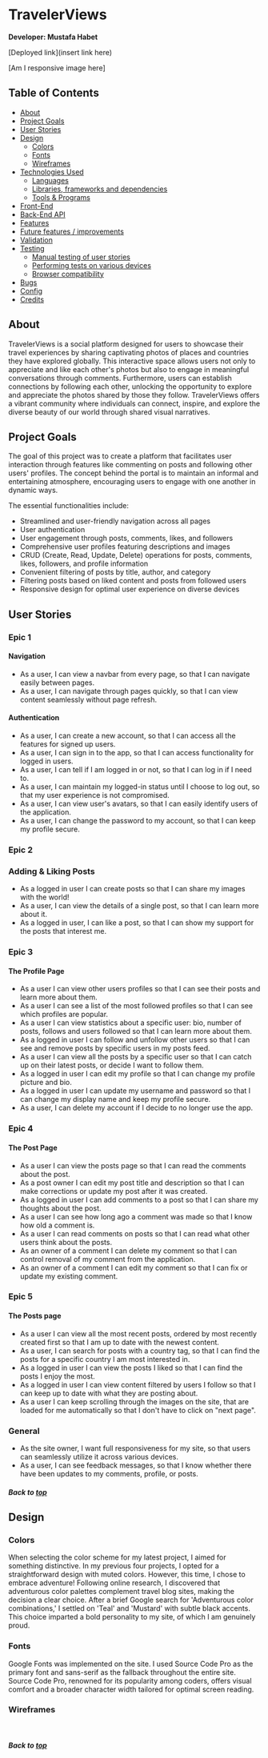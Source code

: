 # TravelerViews <Add image here>

**Developer: Mustafa Habet**

[Deployed link](insert link here)

[Am I responsive image here]

## Table of Contents
  - [About](#about)
  - [Project Goals](#project-goals)
  - [User Stories](#user-stories)
  - [Design](#design)
    - [Colors](#colours)
    - [Fonts](#fonts)
    - [Wireframes](#wireframes)
  - [Technologies Used](#technologies-used)
    - [Languages](#languages)
    - [Libraries, frameworks and dependencies](#libraries-frameworks-and-dependencies)
    - [Tools & Programs](#tools--programs)
  - [Front-End](#front-end)
  - [Back-End API](#back-end-api)
  - [Features](#features)
  - [Future features / improvements](#future-features--improvements)
  - [Validation](#validation)
  - [Testing](#testing)
    - [Manual testing of user stories](#manual-testing-of-user-stories)
    - [Performing tests on various devices](#performing-tests-on-various-devices)
    - [Browser compatibility](#browser-compatibility)
  - [Bugs](#bugs)
  - [Config](#config)
  - [Credits](#credits)


## About

TravelerViews is a social platform designed for users to showcase their travel experiences by sharing captivating photos of places and countries they have explored globally. This interactive space allows users not only to appreciate and like each other's photos but also to engage in meaningful conversations through comments. Furthermore, users can establish connections by following each other, unlocking the opportunity to explore and appreciate the photos shared by those they follow. TravelerViews offers a vibrant community where individuals can connect, inspire, and explore the diverse beauty of our world through shared visual narratives.

## Project Goals

The goal of this project was to create a platform that facilitates user interaction through features like commenting on posts and following other users' profiles. The concept behind the portal is to maintain an informal and entertaining atmosphere, encouraging users to engage with one another in dynamic ways.

The essential functionalities include:

- Streamlined and user-friendly navigation across all pages
- User authentication
- User engagement through posts, comments, likes, and followers
- Comprehensive user profiles featuring descriptions and images
- CRUD (Create, Read, Update, Delete) operations for posts, comments, likes, followers, and profile information
- Convenient filtering of posts by title, author, and category
- Filtering posts based on liked content and posts from followed users
- Responsive design for optimal user experience on diverse devices

## User Stories

### Epic 1

#### Navigation

- As a user, I can view a navbar from every page, so that I can navigate easily between pages.
- As a user, I can navigate through pages quickly, so that I can view content seamlessly without page refresh.

#### Authentication

- As a user, I can create a new account, so that I can access all the features for signed up users.
- As a user, I can sign in to the app, so that I can access functionality for logged in users.
- As a user, I can tell if I am logged in or not, so that I can log in if I need to.
- As a user, I can maintain my logged-in status until I choose to log out, so that my user experience is not compromised.
- As a user, I can view user's avatars, so that I can easily identify users of the application.
- As a user, I can change the password to my account, so that I can keep my profile secure.

### Epic 2

### Adding & Liking Posts

- As a logged in user I can create posts so that I can share my images with the world!
- As a user, I can view the details of a single post, so that I can learn more about it.
- As a logged in user, I can like a post, so that I can show my support for the posts that interest me.

### Epic 3

#### The Profile Page

- As a user I can view other users profiles so that I can see their posts and learn more about them.
- As a user I can see a list of the most followed profiles so that I can see which profiles are popular.
- As a user I can view statistics about a specific user: bio, number of posts, follows and users followed so that I can learn more about them.
- As a logged in user I can follow and unfollow other users so that I can see and remove posts by specific users in my posts feed.
- As a user I can view all the posts by a specific user so that I can catch up on their latest posts, or decide I want to follow them.
- As a logged in user I can edit my profile so that I can change my profile picture and bio.
- As a logged in user I can update my username and password so that I can change my display name and keep my profile secure.
- As a user, I can delete my account if I decide to no longer use the app.

### Epic 4

#### The Post Page

- As a user I can view the posts page so that I can read the comments about the post.
- As a post owner I can edit my post title and description so that I can make corrections or update my post after it was created.
- As a logged in user I can add comments to a post so that I can share my thoughts about the post.
- As a user I can see how long ago a comment was made so that I know how old a comment is.
- As a user I can read comments on posts so that I can read what other users think about the posts.
- As an owner of a comment I can delete my comment so that I can control removal of my comment from the application.
- As an owner of a comment I can edit my comment so that I can fix or update my existing comment.

### Epic 5

#### The Posts page

- As a user I can view all the most recent posts, ordered by most recently created first so that I am up to date with the newest content.
- As a user, I can search for posts with a country tag, so that I can find the posts for a specific country I am most interested in.
- As a logged in user I can view the posts I liked so that I can find the posts I enjoy the most.
- As a logged in user I can view content filtered by users I follow so that I can keep up to date with what they are posting about.
- As a user I can keep scrolling through the images on the site, that are loaded for me automatically so that I don't have to click on "next page".

### General

- As the site owner, I want full responsiveness for my site, so that users can seamlessly utilize it across various devices.
- As a user, I can see feedback messages, so that I know whether there have been updates to my comments, profile, or posts.

##### Back to [top](#table-of-contents)

## Design

### Colors

When selecting the color scheme for my latest project, I aimed for something distinctive. In my previous four projects, I opted for a straightforward design with muted colors. However, this time, I chose to embrace adventure! Following online research, I discovered that adventurous color palettes complement travel blog sites, making the decision a clear choice. After a brief Google search for 'Adventurous color combinations,' I settled on 'Teal' and 'Mustard' with subtle black accents. This choice imparted a bold personality to my site, of which I am genuinely proud.

<Add color pallete here>

### Fonts

Google Fonts was implemented on the site. I used Source Code Pro as the primary font and sans-serif as the fallback throughout the entire site. Source Code Pro, renowned for its popularity among coders, offers visual comfort and a broader character width tailored for optimal screen reading.

### Wireframes

<Image here>

<Image here>

<Image here>

##### Back to [top](#table-of-contents)
